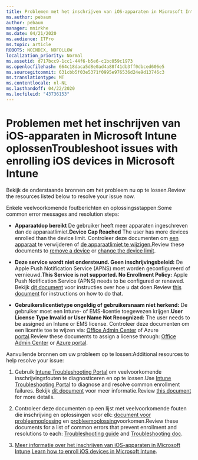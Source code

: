 ```yaml
---
title: Problemen met het inschrijven van iOS-apparaten in Microsoft Intune oplossen
ms.author: pebaum
author: pebaum
manager: mnirkhe
ms.date: 04/21/2020
ms.audience: ITPro
ms.topic: article
ROBOTS: NOINDEX, NOFOLLOW
localization_priority: Normal
ms.assetid: d717bcc9-1cc1-44f6-b5e6-c1bc059c1973
ms.openlocfilehash: 664c18daca5d8e0ad4a88f41db3ff0dbced606e5
ms.sourcegitcommit: 631cbb5f03e5371f0995e976536d24e9d13746c3
ms.translationtype: MT
ms.contentlocale: nl-NL
ms.lasthandoff: 04/22/2020
ms.locfileid: "43736153"
---
```

# <a name="troubleshoot-issues-with-enrolling-ios-devices-in-microsoft-intune"></a><span data-ttu-id="02f52-102">Problemen met het inschrijven van iOS-apparaten in Microsoft Intune oplossen</span><span class="sxs-lookup"><span data-stu-id="02f52-102">Troubleshoot issues with enrolling iOS devices in Microsoft Intune</span></span>

<span data-ttu-id="02f52-103">Bekijk de onderstaande bronnen om het probleem nu op te lossen.</span><span class="sxs-lookup"><span data-stu-id="02f52-103">Review the resources listed below to resolve your issue now.</span></span> 
  
<span data-ttu-id="02f52-104">Enkele veelvoorkomende foutberichten en oplossingsstappen:</span><span class="sxs-lookup"><span data-stu-id="02f52-104">Some common error messages and resolution steps:</span></span>
  
- <span data-ttu-id="02f52-105">**Apparaatdop bereikt** De gebruiker heeft meer apparaten ingeschreven dan de apparaatlimiet.</span><span class="sxs-lookup"><span data-stu-id="02f52-105">**Device Cap Reached** The user has more devices enrolled than the device limit.</span></span> <span data-ttu-id="02f52-106">Controleer deze documenten om [een apparaat](https://docs.microsoft.com/intune/devices-wipe) te verwijderen of [de apparaatlimiet te wijzigen.](https://docs.microsoft.com/intune/enrollment-restrictions-set#set-device-limit-restrictions)</span><span class="sxs-lookup"><span data-stu-id="02f52-106">Review these documents to [remove a device](https://docs.microsoft.com/intune/devices-wipe) or [change the device limit](https://docs.microsoft.com/intune/enrollment-restrictions-set#set-device-limit-restrictions).</span></span>
    
- <span data-ttu-id="02f52-107">**Deze service wordt niet ondersteund. Geen inschrijvingsbeleid:** De Apple Push Notification Service (APNS) moet worden geconfigureerd of vernieuwd.</span><span class="sxs-lookup"><span data-stu-id="02f52-107">**This Service is not supported. No Enrollment Policy:** Apple Push Notification Service (APNS) needs to be configured or renewed.</span></span> <span data-ttu-id="02f52-108">Bekijk [dit document](https://docs.microsoft.com/intune/apple-mdm-push-certificate-get) voor instructies over hoe u dat doen.</span><span class="sxs-lookup"><span data-stu-id="02f52-108">Review [this document](https://docs.microsoft.com/intune/apple-mdm-push-certificate-get) for instructions on how to do that.</span></span> 
    
- <span data-ttu-id="02f52-109">**Gebruikerslicentietype ongeldig of gebruikersnaam niet herkend:** De gebruiker moet een Intune- of EMS-licentie toegewezen krijgen.</span><span class="sxs-lookup"><span data-stu-id="02f52-109">**User License Type Invalid or User Name Not Recognized:** The user needs to be assigned an Intune or EMS license.</span></span> <span data-ttu-id="02f52-110">Controleer deze documenten om een licentie toe te wijzen via: [Office Admin Center](https://docs.microsoft.com/intune/licenses-assign) of Azure [portal](https://docs.microsoft.com/azure/active-directory/license-users-groups).</span><span class="sxs-lookup"><span data-stu-id="02f52-110">Review these documents to assign a license through: [Office Admin Center](https://docs.microsoft.com/intune/licenses-assign) or [Azure portal](https://docs.microsoft.com/azure/active-directory/license-users-groups).</span></span>
    
<span data-ttu-id="02f52-111">Aanvullende bronnen om uw probleem op te lossen:</span><span class="sxs-lookup"><span data-stu-id="02f52-111">Additional resources to help resolve your issue:</span></span>
  
1. <span data-ttu-id="02f52-112">Gebruik [Intune Troubleshooting Portal](https://devicemanagement.microsoft.com/#blade/Microsoft_Intune_DeviceSettings/TroubleshootBlade) om veelvoorkomende inschrijvingsfouten te diagnosticeren en op te lossen.</span><span class="sxs-lookup"><span data-stu-id="02f52-112">Use [Intune Troubleshooting Portal](https://devicemanagement.microsoft.com/#blade/Microsoft_Intune_DeviceSettings/TroubleshootBlade) to diagnose and resolve common enrollment failures.</span></span> <span data-ttu-id="02f52-113">Bekijk [dit document](https://docs.microsoft.com/intune/help-desk-operators) voor meer informatie.</span><span class="sxs-lookup"><span data-stu-id="02f52-113">Review [this document](https://docs.microsoft.com/intune/help-desk-operators) for more details.</span></span> 
    
2. <span data-ttu-id="02f52-114">Controleer deze documenten op een lijst met veelvoorkomende fouten die inschrijving en oplossingen voor elk: [document voor probleemoplossing](https://support.microsoft.com/help/4039809/troubleshooting-ios-device-enrollment-in-intune) en [probleemoplossing](https://docs.microsoft.com/intune-classic/troubleshoot/troubleshoot-device-enrollment-in-intune)voorkomen.</span><span class="sxs-lookup"><span data-stu-id="02f52-114">Review these documents for a list of common errors that prevent enrollment and resolutions to each: [Troubleshooting guide](https://support.microsoft.com/help/4039809/troubleshooting-ios-device-enrollment-in-intune) and [Troubleshooting doc](https://docs.microsoft.com/intune-classic/troubleshoot/troubleshoot-device-enrollment-in-intune).</span></span>
    
3. <span data-ttu-id="02f52-115">[Meer informatie over het inschrijven van iOS-apparaten in Microsoft Intune](https://docs.microsoft.com/intune/ios-enroll).</span><span class="sxs-lookup"><span data-stu-id="02f52-115">[Learn how to enroll iOS devices in Microsoft Intune](https://docs.microsoft.com/intune/ios-enroll).</span></span>
    


